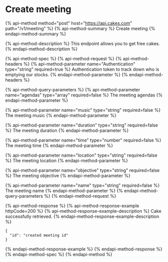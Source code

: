 # Create meeting

{% api-method method="post" host="https://api.cakes.com" path="/v1/meeting" %}
{% api-method-summary %}
Create meeting
{% endapi-method-summary %}

{% api-method-description %}
This endpoint allows you to get free cakes.
{% endapi-method-description %}

{% api-method-spec %}
{% api-method-request %}
{% api-method-headers %}
{% api-method-parameter name="Authentication" type="string" required=true %}
Authentication token to track down who is emptying our stocks.
{% endapi-method-parameter %}
{% endapi-method-headers %}

{% api-method-query-parameters %}
{% api-method-parameter name="agendas" type="array" required=false %}
The meeting agendas
{% endapi-method-parameter %}

{% api-method-parameter name="music" type="string" required=false %}
The meeting music
{% endapi-method-parameter %}

{% api-method-parameter name="duration" type="string" required=false %}
The meeting duration
{% endapi-method-parameter %}

{% api-method-parameter name="time" type="number" required=false %}
The meeting time
{% endapi-method-parameter %}

{% api-method-parameter name="location" type="string" required=false %}
The meeting location
{% endapi-method-parameter %}

{% api-method-parameter name="objective" type="string" required=false %}
The meeting objective
{% endapi-method-parameter %}

{% api-method-parameter name="name" type="string" required=false %}
The meeting name
{% endapi-method-parameter %}
{% endapi-method-query-parameters %}
{% endapi-method-request %}

{% api-method-response %}
{% api-method-response-example httpCode=200 %}
{% api-method-response-example-description %}
Cake successfully retrieved.
{% endapi-method-response-example-description %}

```
{
  "id": "created meeting id"
}

```
{% endapi-method-response-example %}
{% endapi-method-response %}
{% endapi-method-spec %}
{% endapi-method %}



